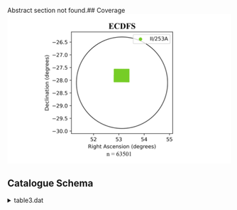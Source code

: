 Abstract section not found.## Coverage
![image](https://raw.githubusercontent.com/joshgithubbin/Sherlock-DDF/refs/heads/main/Catalogue%20Plotting/Catalogues/II-253A/Subcatalogues/ECDFS/Plots/fieldcover.png)
## Catalogue Schema

<details>
<summary>table3.dat</summary>

| Bytes   | Format   | Units       | Label     | Explanations                               |
|:--------|:---------|:------------|:----------|:-------------------------------------------|
| 1- 5    | I5       | ---         | Seq       | Sequential number (unique object ID)       |
| 7- 8    | I2       | h           | RAh       | Right ascension (J2000)                    |
| 10- 11  | I2       | min         | RAm       | Right ascension (J2000)                    |
| 13- 18  | F6.3     | s           | RAs       | Right ascension (J2000) (1)                |
| 20      | A1       | ---         | DE-       | Declination sign (J2000)                   |
| 21- 22  | I2       | deg         | DEd       | Declination (J2000)                        |
| 24- 25  | I2       | arcmin      | DEm       | Declination (J2000)                        |
| 27- 31  | F5.2     | arcsec      | DEs       | Declination (J2000) (1)                    |
| 33- 39  | F7.2     | pix         | Xpos      | x-coordinate on image cdfs_r.fit           |
| 41- 47  | F7.2     | pix         | Ypos      | y-coordinate on image cdfs_r.fit           |
| 49- 54  | F6.3     | mag         | Rmag      | Total magnitude in R                       |
| 56- 60  | F5.3     | mag         | e_Rmag    | Mean error (1-{sigma}) of Rmag             |
| 62- 67  | F6.3     | mag         | ApRmag    | ? Aperture magnitude in R                  |
| 69- 75  | F7.3     | mag         | ApDRmag   | ? Aperture difference of Rmag (2)          |
| 77- 82  | F6.3     | mag/arcsec2 | mumax     | Central surface brightness in Rmag         |
| 84- 89  | F6.2     | arcsec      | MajAxis   | ? Major axis (3)                           |
| 91- 96  | F6.2     | arcsec      | MinAxis   | ? Minor axis (3)                           |
| 98-102  | F5.3     | deg         | PA        | ? Position angle, measured West to North   |
| 104-107 | I4       | ---         | Phot      | Flags on photometry (4)                    |
| 109     | I1       | ---         | Var       | Variability flag (0=not variable)(5)       |
| 111-115 | F5.3     | ---         | Stel      | ? Stellarity index from SExtractor         |
| 0       | for      | galaxy,     | 1         | for star)                                  |
| 117-131 | A15      | ---         | MCclass   | Multi-colour class (6)                     |
| 133-137 | F5.3     | ---         | MCz       | ? Mean redshift in distribution of p(z)    |
| 139-143 | F5.3     | ---         | e_MCz     | ? Mean error (1-{sigma}) of MCz            |
| 145-149 | F5.3     | ---         | MCz2      | ? Alternative redshift if p(z) bimodal     |
| 151-155 | F5.3     | ---         | e_MCz2    | ? Mean error (1-{sigma}) of MCz2           |
| 157-161 | F5.3     | ---         | MCzml     | ? Peak of redshift distribution p(z)       |
| 163-169 | F7.1     | Mpc         | dl        | ? Luminosity distance of MCz (7)           |
| 171-177 | F7.2     | ---         | chi2red   | Reduced Chi^2 of best-fitting template     |
| 179-184 | F6.2     | mag         | UjMAG     | ? Absolute Magnitude in Johnson U (8)      |
| 186-192 | F7.2     | mag         | e_UjMAG   | ? Mean error (1-{sigma}) of UjMag          |
| 194-199 | F6.2     | mag         | BjMAG     | ? Absolute Magnitude in Johnson B (8)      |
| 201-207 | F7.2     | mag         | e_BjMAG   | ? Mean error (1-{sigma}) of BjMag          |
| 209-214 | F6.2     | mag         | VjMAG     | ? Absolute Magnitude in Johnson V (8)      |
| 216-222 | F7.2     | mag         | e_VjMAG   | ? Mean error (1-{sigma}) of VjMag          |
| 224-229 | F6.2     | mag         | usMAG     | ? Absolute Magnitude in SDSS u (8)         |
| 231-237 | F7.2     | mag         | e_usMAG   | ? Mean error (1-{sigma}) of usMag          |
| 239-244 | F6.2     | mag         | gsMAG     | ? Absolute Magnitude in SDSS g (8)         |
| 246-252 | F7.2     | mag         | e_gsMAG   | ? Mean error (1-{sigma}) of gsMag          |
| 254-259 | F6.2     | mag         | rsMAG     | ? Absolute Magnitude in SDSS r (8)         |
| 261-267 | F7.2     | mag         | e_rsMAG   | ? Mean error (1-{sigma}) of rsMag          |
| 269-274 | F6.2     | mag         | UbMAG     | ? Absolute Magnitude in Bessell U (8)      |
| 276-280 | F5.2     | mag         | e_UbMAG   | ? Mean error (1-{sigma}) of UbMag          |
| 282-287 | F6.2     | mag         | BbMAG     | ? Absolute Magnitude in Bessell B (8)      |
| 289-295 | F7.2     | mag         | e_BbMAG   | ? Mean error (1-{sigma}) of BbMag          |
| 297-302 | F6.2     | mag         | VbMAG     | ? Absolute Magnitude in Bessell V (8)      |
| 304-310 | F7.2     | mag         | e_VbMAG   | ? Mean error (1-{sigma}) of VbMag          |
| 312-317 | F6.2     | mag         | S280MAG   | ? Absolute Magnitue in 280/40nm (8)(9)     |
| 319-325 | F7.2     | mag         | e_S280MAG | ? Mean error (1-{sigma}) of S280Mag        |
| 327-332 | F6.2     | mag         | S145MAG   | ? Absolute Magnitude in 145/10nm (10)      |
| 334-337 | F4.2     | mag         | e_S145MAG | ? Mean error (1-{sigma}) of S145Mag        |
| 339-348 | E10.4    | ct/m+2/s/nm | W420FE    | ? Flux in filter 420/30nm in run E (11)    |
| 350-359 | E10.4    | ct/m+2/s/nm | e_W420FE  | ? Mean error (1-{sigma}) of W420FE         |
| 361-370 | E10.4    | ct/m+2/s/nm | W462FE    | ? Flux in filter 462/14nm in run E (11)    |
| 372-381 | E10.4    | ct/m+2/s/nm | e_W462FE  | ? Mean error (1-{sigma}) of W462FE         |
| 383-392 | E10.4    | ct/m+2/s/nm | W485FD    | ? Flux in filter 485/31nm in run D (11)    |
| 394-403 | E10.4    | ct/m+2/s/nm | e_W485FD  | ? Mean error (1-{sigma}) of W485FD         |
| 405-414 | E10.4    | ct/m+2/s/nm | W518FE    | ? Flux in filter 518/16nm in run E (11)    |
| 416-425 | E10.4    | ct/m+2/s/nm | e_W518FE  | ? Mean error (1-{sigma}) of W518FE         |
| 427-436 | E10.4    | ct/m+2/s/nm | W571FD    | ? Flux in filter 571/25nm in run D (11)    |
| 438-447 | E10.4    | ct/m+2/s/nm | e_W571FD  | ? Mean error (1-{sigma}) of W571FD         |
| 449-458 | E10.4    | ct/m+2/s/nm | W571FE    | ? Flux in filter 571/25nm in run E (11)    |
| 460-469 | E10.4    | ct/m+2/s/nm | e_W571FE  | ? Mean error (1-{sigma}) of W571FE         |
| 471-480 | E10.4    | ct/m+2/s/nm | W571FS    | ? Combined flux in filter 571/25nm(11)(12) |
| 482-491 | E10.4    | ct/m+2/s/nm | e_W571FS  | ? Mean error (1-{sigma}) of W571FS         |
| 493-502 | E10.4    | ct/m+2/s/nm | W604FE    | ? Flux in filter 604/21nm in run E (11)    |
| 504-513 | E10.4    | ct/m+2/s/nm | e_W604FE  | ? Mean error (1-{sigma}) of W604FE         |
| 515-524 | E10.4    | ct/m+2/s/nm | W646FD    | ? Flux in filter 646/27nm in run D (11)    |
| 526-535 | E10.4    | ct/m+2/s/nm | e_W646FD  | ? Mean error (1-{sigma}) of W646FD         |
| 537-546 | E10.4    | ct/m+2/s/nm | W696FE    | ? Flux in filter 696/20nm in run E (11)    |
| 548-557 | E10.4    | ct/m+2/s/nm | e_W696FE  | ? Mean error (1-{sigma}) of W696FE         |
| 559-568 | E10.4    | ct/m+2/s/nm | W753FE    | ? Flux in filter 753/18nm in run E (11)    |
| 570-579 | E10.4    | ct/m+2/s/nm | e_W753FE  | ? Mean error (1-{sigma}) of W753FE         |
| 581-590 | E10.4    | ct/m+2/s/nm | W815FE    | ? Flux in filter 815/20nm in run E (11)    |
| 592-601 | E10.4    | ct/m+2/s/nm | e_W815FE  | ? Mean error (1-{sigma}) of W815FE         |
| 603-612 | E10.4    | ct/m+2/s/nm | W815FG    | ? Flux in filter 815/20nm in run G (11)    |
| 614-623 | E10.4    | ct/m+2/s/nm | e_W815FG  | ? Mean error (1-{sigma}) of W815FG         |
| 625-634 | E10.4    | ct/m+2/s/nm | W815FS    | ? Combined flux in filter 815/20nm(11)(12) |
| 636-645 | E10.4    | ct/m+2/s/nm | e_W815FS  | ? Mean error (1-{sigma}) of W815FS         |
| 647-656 | E10.4    | ct/m+2/s/nm | W856FD    | ? Flux in filter 856/14nm in run D (11)    |
| 658-667 | E10.4    | ct/m+2/s/nm | e_W856FD  | ? Mean error (1-{sigma}) of W856FD         |
| 669-678 | E10.4    | ct/m+2/s/nm | W914FD    | ? Flux in filter 914/27nm in run D (11)    |
| 680-689 | E10.4    | ct/m+2/s/nm | e_W914FD  | ? Mean error (1-{sigma}) of W914FD         |
| 691-700 | E10.4    | ct/m+2/s/nm | W914FE    | ? Flux in filter 914/27nm in run E (11)    |
| 702-711 | E10.4    | ct/m+2/s/nm | e_W914FE  | ? Mean error (1-{sigma}) of W914FE         |
| 713-722 | E10.4    | ct/m+2/s/nm | UFF       | ? Flux in filter U in run F (11)           |
| 724-733 | E10.4    | ct/m+2/s/nm | e_UFF     | ? Mean error (1-{sigma}) of UFF            |
| 735-744 | E10.4    | ct/m+2/s/nm | UFG       | ? Flux in filter U in run G (11)           |
| 746-755 | E10.4    | ct/m+2/s/nm | e_UFG     | ? Mean error (1-{sigma}) of UFG            |
| 757-766 | E10.4    | ct/m+2/s/nm | UFS       | ? Combined flux in filter U (11)(12)       |
| 768-777 | E10.4    | ct/m+2/s/nm | e_UFS     | ? Mean error (1-{sigma}) of UFS            |
| 779-788 | E10.4    | ct/m+2/s/nm | BFD       | ? Flux in filter B in run D (11)           |
| 790-799 | E10.4    | ct/m+2/s/nm | e_BFD     | ? Mean error (1-{sigma}) of BFD            |
| 801-810 | E10.4    | ct/m+2/s/nm | BFF       | ? Flux in filter B in run F (11)           |
| 812-821 | E10.4    | ct/m+2/s/nm | e_BFF     | ? Mean error (1-{sigma}) of BFF            |
| 823-832 | E10.4    | ct/m+2/s/nm | BFS       | ? Combined flux in filter B (11)(12)       |
| 834-843 | E10.4    | ct/m+2/s/nm | e_BFS     | ? Mean error (1-{sigma}) of BFS            |
| 845-854 | E10.4    | ct/m+2/s/nm | VFD       | ? Flux in filter V in run D (11)           |
| 856-865 | E10.4    | ct/m+2/s/nm | e_VFD     | ? Mean error (1-{sigma}) of VFD            |
| 867-876 | E10.4    | ct/m+2/s/nm | RFD       | ? Flux in filter R in run D (11)           |
| 878-887 | E10.4    | ct/m+2/s/nm | e_RFD     | ? Mean error (1-{sigma}) of RFD            |
| 889-898 | E10.4    | ct/m+2/s/nm | RFE       | ? Flux in filter R in run E (11)           |
| 900-909 | E10.4    | ct/m+2/s/nm | e_RFE     | ? Mean error (1-{sigma}) of RFE            |
| 911-920 | E10.4    | ct/m+2/s/nm | RFF       | ? Flux in filter R in run F (11)           |
| 922-931 | E10.4    | ct/m+2/s/nm | e_RFF     | ? Mean error (1-{sigma}) of RFF            |
| 933-942 | E10.4    | ct/m+2/s/nm | RFG       | ? Flux in filter R in run G (11)           |
| 944-953 | E10.4    | ct/m+2/s/nm | e_RFG     | ? Mean error (1-{sigma}) of RFG            |
| 955-964 | E10.4    | ct/m+2/s/nm | RFS       | ? Combined flux in filter R (11)(12)       |
| 966-975 | E10.4    | ct/m+2/s/nm | e_RFS     | ? Mean error (1-{sigma}) of RFS            |
| 977-986 | E10.4    | ct/m+2/s/nm | IFD       | ? Flux in filter I in run D (11)           |
| 988-997 | E10.4    | ct/m+2/s/nm | e_IFD     | ? Mean error (1-{sigma}) of IFD            |

**Note**: Internal accuracy 0.15"

</details>
